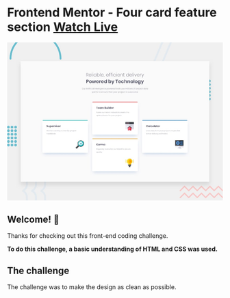 # Frontend Mentor - Four card feature section [Watch Live](https://four-card-feature-section-frontend.netlify.app/)

![Design preview for the Four card feature section coding challenge](./design/desktop-preview.jpg)

## Welcome! 👋

Thanks for checking out this front-end coding challenge.

**To do this challenge, a basic understanding of HTML and CSS was used.**

## The challenge

The challenge was to make the design as clean as possible.
